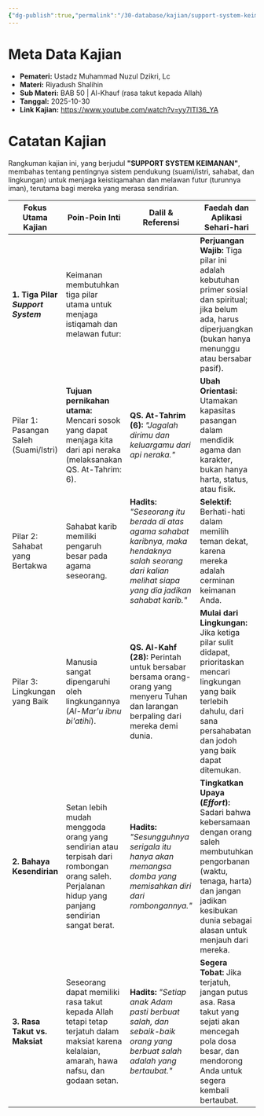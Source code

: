 ```yaml
---
{"dg-publish":true,"permalink":"/30-database/kajian/support-system-keimanan/","tags":["kajian"]}
---
```





# Meta Data Kajian 
<div><ul class="dataview list-view-ul"><li><span><strong>Pemateri:</strong> Ustadz Muhammad Nuzul Dzikri, Lc</span></li><li><span><strong>Materi:</strong> Riyadush Shalihin</span></li><li><span><strong>Sub Materi:</strong> BAB 50 | Al-Khauf (rasa takut kepada Allah)</span></li><li><span><strong>Tanggal:</strong> 2025-10-30</span></li><li><span><strong>Link Kajian:</strong> <a rel="noopener nofollow" class="external-link" href="https://www.youtube.com/watch?v=yy7lTI36_YA" target="_blank">https://www.youtube.com/watch?v=yy7lTI36_YA</a></span></li></ul></div>

# Catatan Kajian
Rangkuman kajian ini, yang berjudul **"SUPPORT SYSTEM KEIMANAN"**, membahas tentang pentingnya sistem pendukung (suami/istri, sahabat, dan lingkungan) untuk menjaga keistiqamahan dan melawan futur (turunnya iman), terutama bagi mereka yang merasa sendirian.

| **Fokus Utama Kajian**                | **Poin-Poin Inti**                                                                                                                              | **Dalil & Referensi**                                                                                                                                       | **Faedah dan Aplikasi Sehari-hari**                                                                                                                                                                      |
| ------------------------------------- | ----------------------------------------------------------------------------------------------------------------------------------------------- | ----------------------------------------------------------------------------------------------------------------------------------------------------------- | -------------------------------------------------------------------------------------------------------------------------------------------------------------------------------------------------------- |
| **1. Tiga Pilar _Support System_**    | Keimanan membutuhkan tiga pilar utama untuk menjaga istiqamah dan melawan futur:                                                                |                                                                                                                                                             | **Perjuangan Wajib:** Tiga pilar ini adalah kebutuhan primer sosial dan spiritual; jika belum ada, harus diperjuangkan (bukan hanya menunggu atau bersabar pasif).                                       |
| Pilar 1: Pasangan Saleh (Suami/Istri) | **Tujuan pernikahan utama:** Mencari sosok yang dapat menjaga kita dari api neraka (melaksanakan QS. At-Tahrim: 6).                             | **QS. At-Tahrim (6):** _"Jagalah dirimu dan keluargamu dari api neraka."_                                                                                   | **Ubah Orientasi:** Utamakan kapasitas pasangan dalam mendidik agama dan karakter, bukan hanya harta, status, atau fisik.                                                                                |
| Pilar 2: Sahabat yang Bertakwa        | Sahabat karib memiliki pengaruh besar pada agama seseorang.                                                                                     | **Hadits:** _"Seseorang itu berada di atas agama sahabat karibnya, maka hendaknya salah seorang dari kalian melihat siapa yang dia jadikan sahabat karib."_ | **Selektif:** Berhati-hati dalam memilih teman dekat, karena mereka adalah cerminan keimanan Anda.                                                                                                       |
| Pilar 3: Lingkungan yang Baik         | Manusia sangat dipengaruhi oleh lingkungannya (_Al-Mar'u ibnu bi'atihi_).                                                                       | **QS. Al-Kahf (28):** Perintah untuk bersabar bersama orang-orang yang menyeru Tuhan dan larangan berpaling dari mereka demi dunia.                         | **Mulai dari Lingkungan:** Jika ketiga pilar sulit didapat, prioritaskan mencari lingkungan yang baik terlebih dahulu, dari sana persahabatan dan jodoh yang baik dapat ditemukan.                       |
| **2. Bahaya Kesendirian**             | Setan lebih mudah menggoda orang yang sendirian atau terpisah dari rombongan orang saleh. Perjalanan hidup yang panjang sendirian sangat berat. | **Hadits:** _"Sesungguhnya serigala itu hanya akan memangsa domba yang memisahkan diri dari rombongannya."_                                                 | **Tingkatkan Upaya (_Effort_):** Sadari bahwa kebersamaan dengan orang saleh membutuhkan pengorbanan (waktu, tenaga, harta) dan jangan jadikan kesibukan dunia sebagai alasan untuk menjauh dari mereka. |
| **3. Rasa Takut vs. Maksiat**         | Seseorang dapat memiliki rasa takut kepada Allah tetapi tetap terjatuh dalam maksiat karena kelalaian, amarah, hawa nafsu, dan godaan setan.    | **Hadits:** _"Setiap anak Adam pasti berbuat salah, dan sebaik-baik orang yang berbuat salah adalah yang bertaubat."_                                       | **Segera Tobat:** Jika terjatuh, jangan putus asa. Rasa takut yang sejati akan mencegah pola dosa besar, dan mendorong Anda untuk segera kembali bertaubat.                                              |
 